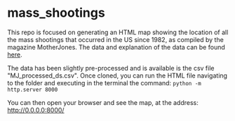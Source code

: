 # mass_shootings

This repo is focused on generating an HTML map showing the location of all the mass shootings that occurred in the US since 1982, as compiled by the magazine MotherJones. The data and explanation of the data can be found [here](https://www.motherjones.com/politics/2012/12/mass-shootings-mother-jones-full-data/).

The data has been slightly pre-processed and is available is the csv file "MJ_processed_ds.csv". Once cloned, you can run the HTML file navigating to the folder and executing in the terminal the command:
`python -m http.server 8000`

You can then open your browser and see the map, at the address: http://0.0.0.0:8000/
